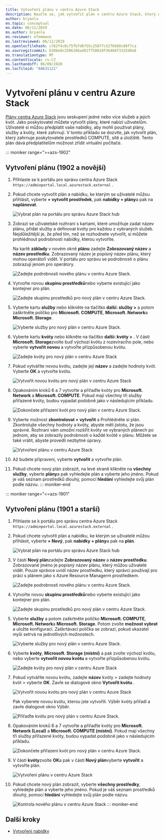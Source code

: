 ```yaml
---
title: Vytvoření plánu v centru Azure Stack
description: Naučte se, jak vytvořit plán v centru Azure Stack, který umožňuje předplatitelům zřizovat virtuální počítače.
author: bryanla
ms.topic: conceptual
ms.date: 06/11/2019
ms.author: bryanla
ms.reviewer: efemmano
ms.lastreviewed: 06/11/2019
ms.openlocfilehash: c762f4c8c75fbfd6755c25877c52fbb68c88f7ca
ms.sourcegitcommit: 6306e0c2506106ad01ff50010f36466f3325d0a8
ms.translationtype: MT
ms.contentlocale: cs-CZ
ms.lasthandoff: 06/09/2020
ms.locfileid: "84631121"
---
```

# <a name="create-a-plan-in-azure-stack-hub"></a>Vytvoření plánu v centru Azure Stack

[Plány centra Azure Stack](azure-stack-overview.md) jsou seskupení jedné nebo více služeb a jejich kvót. Jako poskytovatel můžete vytvořit plány, které nabízí uživatelům. Uživatelé si můžou předplatit vaše nabídky, aby mohli používat plány, služby a kvóty, které zahrnují. V tomto příkladu se dozvíte, jak vytvořit plán, který zahrnuje poskytovatele prostředků COMPUTE, sítě a úložiště. Tento plán dává předplatitelům možnost zřídit virtuální počítače.

::: moniker range=">=azs-1902"
## <a name="create-a-plan-1902-and-later"></a>Vytvoření plánu (1902 a novější)

1. Přihlaste se k portálu pro správu centra Azure Stack `https://adminportal.local.azurestack.external` .

2. Pokud chcete vytvořit plán a nabídku, ke kterým se uživatelé můžou přihlásit, vyberte **+ vytvořit prostředek**, pak **nabídky + plány**a pak na **naplánovat**.
  
   ![Vybrat plán na portálu pro správu Azure Stack hub](media/azure-stack-create-plan/select-plan.png)

3. Zobrazí se uživatelské rozhraní s kartami, které umožňuje zadat název plánu, přidat služby a definovat kvóty pro každou z vybraných služeb. Nejdůležitější je, že před tím, než se rozhodnete vytvořit, si můžete prohlédnout podrobnosti nabídky, kterou vytvoříte.

   Na kartě **základy** v novém okně **plánu** zadejte **Zobrazovaný název** a **název prostředku**. Zobrazovaný název je popisný název plánu, který mohou operátoři vidět. V portálu pro správu se podrobnosti o plánu zobrazují jenom pro operátory.

   ![Zadejte podrobnosti nového plánu v centru Azure Stack.](media/azure-stack-create-plan/plan-name.png)

4. Vytvořte novou **skupinu prostředků**nebo vyberte existující jako kontejner pro plán.

   ![Zadejte skupinu prostředků pro nový plán v centru Azure Stack.](media/azure-stack-create-plan/resource-group.png)

5. Vyberte kartu **služby** nebo klikněte na tlačítko **další: služby >** a potom zaškrtněte políčko pro **Microsoft. COMPUTE**, **Microsoft. Network**a **Microsoft. Storage**.
  
   ![Vyberte služby pro nový plán v centru Azure Stack.](media/azure-stack-create-plan/services.png)

6. Vyberte kartu **kvóty** nebo klikněte na tlačítko **další: kvóty >** . V části **Microsoft. Storage**zvolte buď výchozí kvótu z rozevíracího pole, nebo vyberte **vytvořit novou** a vytvořte přizpůsobenou kvótu.
  
   ![Zadejte kvóty pro nový plán v centru Azure Stack](media/azure-stack-create-plan/quotas.png)

7. Pokud vytváříte novou kvótu, zadejte její **název** a zadejte hodnoty kvót. Vyberte **OK** a vytvořte kvótu.

   ![Vytvořit novou kvótu pro nový plán v centru Azure Stack](media/azure-stack-create-plan/new-quota.png)

8. Opakováním kroků 6 a 7 vytvořte a přiřaďte kvóty pro **Microsoft. Network** a **Microsoft. COMPUTE**. Pokud mají všechny tři služby přiřazené kvóty, budou vypadat podobně jako v následujícím příkladu.

   ![Dokončete přiřazení kvót pro nový plán v centru Azure Stack.](media/azure-stack-create-plan/all-quotas-assigned.png)

9. Vyberte možnost **zkontrolovat + vytvořit** a Prohlédněte si plán. Zkontrolujte všechny hodnoty a kvóty, abyste měli jistotu, že jsou správné. Rozhraní vám umožní rozšířit kvóty ve vybraných plánech po jednom, aby se zobrazily podrobnosti o každé kvótě v plánu. Můžete se také vrátit, abyste provedli nezbytné úpravy.

   ![Vytvoření plánu v centru Azure Stack](media/azure-stack-create-plan/create.png)

10. Až budete připraveni, vyberte **vytvořit** a vytvořte plán.

11. Pokud chcete nový plán zobrazit, na levé straně klikněte na **všechny služby**, vyberte **plány**a pak vyhledejte plán a vyberte jeho jméno. Pokud je váš seznam prostředků dlouhý, pomocí **hledání** vyhledejte svůj plán podle názvu.
::: moniker-end

::: moniker range="<=azs-1901"
## <a name="create-a-plan-1901-and-earlier"></a>Vytvoření plánu (1901 a starší)

1. Přihlaste se k portálu pro správu centra Azure Stack `https://adminportal.local.azurestack.external` .

2. Pokud chcete vytvořit plán a nabídku, ke kterým se uživatelé můžou přihlásit, vyberte **+ Nový**, pak **nabídky + plány**a pak na **plán**.
  
   ![Vybrat plán na portálu pro správu Azure Stack hub](media/azure-stack-create-plan/select-plan1901.png)

3. V části **Nový plán**zadejte **Zobrazovaný název** a **název prostředku**. Zobrazované jméno je popisný název plánu, který můžou uživatelé vidět. Pouze správce uvidí název prostředku, který správci používají pro práci s plánem jako s Azure Resource Managerm prostředkem.

   ![Zadejte podrobnosti nového plánu v centru Azure Stack.](media/azure-stack-create-plan/plan-name1901.png)

4. Vytvořte novou **skupinu prostředků**nebo vyberte existující jako kontejner pro plán.

   ![Zadejte skupinu prostředků pro nový plán v centru Azure Stack.](media/azure-stack-create-plan/resource-group1901.png)

5. Vyberte **služby** a potom zaškrtněte políčko **Microsoft. COMPUTE**, **Microsoft. Network**a **Microsoft. Storage**. Potom zvolte **možnost vybrat** a uložte konfiguraci. Zaškrtávací políčka se zobrazí, pokud ukazatel myši setrvá na jednotlivých možnostech.
  
   ![Vyberte služby pro nový plán v centru Azure Stack.](media/azure-stack-create-plan/services1901.png)

6. Vyberte **kvóty**, **Microsoft. Storage (místní)** a pak zvolte výchozí kvótu, nebo vyberte **vytvořit novou kvótu** a vytvořte přizpůsobenou kvótu.
  
   ![Zadejte kvóty pro nový plán v centru Azure Stack](media/azure-stack-create-plan/quotas1901.png)

7. Pokud vytváříte novou kvótu, zadejte **název** kvóty > zadejte hodnoty kvót > vyberte **OK**. Zavře se dialogové okno **Vytvořit kvótu** .

   ![Vytvořit novou kvótu pro nový plán v centru Azure Stack](media/azure-stack-create-plan/new-quota1901.png)

   Pak vyberete novou kvótu, kterou jste vytvořili. Výběr kvóty přiřadí a zavře dialogové okno Výběr.
  
   ![Přiřaďte kvótu pro nový plán v centru Azure Stack.](media/azure-stack-create-plan/assign-quota1901.png)

8. Opakováním kroků 6 a 7 vytvořte a přiřaďte kvóty pro **Microsoft. Network (Local)** a **Microsoft. COMPUTE (místní)**. Pokud mají všechny tři služby přiřazené kvóty, budou vypadat podobně jako v následujícím příkladu.

   ![Dokončete přiřazení kvót pro nový plán v centru Azure Stack.](media/azure-stack-create-plan/all-quotas-assigned1901.png)

9. V části **kvóty**zvolte **OK**a pak v části **Nový plán**vyberte **vytvořit** a vytvořte plán.

    ![Vytvoření plánu v centru Azure Stack](media/azure-stack-create-plan/create1901.png)

10. Pokud chcete nový plán zobrazit, vyberte **všechny prostředky**, vyhledejte plán a vyberte jeho jméno. Pokud je váš seznam prostředků dlouhý, pomocí **hledání** vyhledejte svůj plán podle názvu.

    ![Kontrola nového plánu v centru Azure Stack](media/azure-stack-create-plan/plan-overview1901.png)
::: moniker-end

## <a name="next-steps"></a>Další kroky

* [Vytvoření nabídky](azure-stack-create-offer.md)
